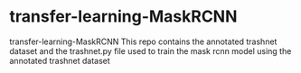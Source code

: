 # transfer-learning-MaskRCNN
transfer-learning-MaskRCNN
This repo contains the annotated trashnet dataset and the trashnet.py file used to train the mask rcnn model using the annotated trashnet dataset
